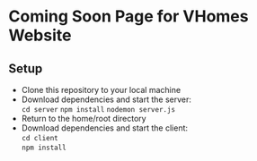 # Coming Soon Page for VHomes Website

## Setup
- Clone this repository to your local machine
- Download dependencies and start the server:  
 `cd server` 
 `npm install`
 `nodemon server.js`  
- Return to the home/root directory
- Download dependencies and start the client:  
  `cd client`  
  `npm install`  
